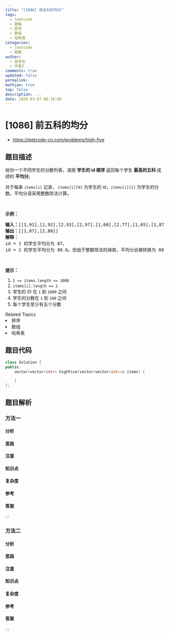 ```yaml
---
title: "[1086] 前五科的均分"
tags:
  - leetcode
  - 题解
  - 排序
  - 数组
  - 哈希表
categories:
  - leetcode
  - 题解
author:
  - 张学志
  - 作者2
comments: true
updated: false
permalink:
mathjax: true
top: false
description: ...
date: 2020-03-07 00:18:06
---
```



# [1086] 前五科的均分
* https://leetcode-cn.com/problems/high-five


## 题目描述

<p>给你一个不同学生的分数列表，请按&nbsp;<strong>学生的 id&nbsp;顺序&nbsp;</strong>返回每个学生&nbsp;<strong>最高的五科&nbsp;</strong>成绩的&nbsp;<strong>平均分</strong>。</p>

<p>对于每条&nbsp;<code>items[i]</code>&nbsp;记录， <code>items[i][0]</code>&nbsp;为学生的 id，<code>items[i][1]</code>&nbsp;为学生的分数。平均分请采用整数除法计算。</p>

<p>&nbsp;</p>

<p><strong>示例：</strong></p>

<pre><strong>输入：</strong>[[1,91],[1,92],[2,93],[2,97],[1,60],[2,77],[1,65],[1,87],[1,100],[2,100],[2,76]]
<strong>输出：</strong>[[1,87],[2,88]]
<strong>解释：</strong>
id = 1 的学生平均分为 87。
id = 2 的学生平均分为 88.6。但由于整数除法的缘故，平均分会被转换为 88。
</pre>

<p>&nbsp;</p>

<p><strong>提示：</strong></p>

<ol>
	<li><code>1 &lt;= items.length &lt;= 1000</code></li>
	<li><code>items[i].length == 2</code></li>
	<li>学生的 ID 在&nbsp;<code>1</code> 到&nbsp;<code>1000</code>&nbsp;之间</li>
	<li>学生的分数在&nbsp;<code>1</code> 到&nbsp;<code>100</code>&nbsp;之间</li>
	<li>每个学生至少有五个分数</li>
</ol>
<div><div>Related Topics</div><div><li>排序</li><li>数组</li><li>哈希表</li></div></div>


## 题目代码

```cpp
class Solution {
public:
    vector<vector<int>> highFive(vector<vector<int>>& items) {

    }
};
```


## 题目解析


### 方法一

#### 分析

#### 思路

#### 注意

#### 知识点

#### 复杂度

#### 参考

#### 答案

```cpp
//
```


### 方法二

#### 分析

#### 思路

#### 注意

#### 知识点

#### 复杂度

#### 参考

#### 答案

```cpp
//
```


